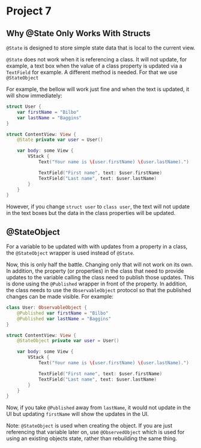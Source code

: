 # Project 7

## Why @State Only Works With Structs

`@State` is designed to store simple state data that is local to the current view.

`@State` does not work when it is referencing a class. It will not update, for example, a text box when the value of a class property is updated via a `TextField` for example. A different method is needed. For that we use `@StateObject`

For example, the bellow will work just fine and when the text is updated, it will show immediately:

``` swift
struct User {
    var firstName = "Bilbo"
    var lastName = "Baggins"
}

struct ContentView: View {
    @State private var user = User()

    var body: some View {
        VStack {
            Text("Your name is \(user.firstName) \(user.lastName).")

            TextField("First name", text: $user.firstName)
            TextField("Last name", text: $user.lastName)
        }
    }
}
```

However, if you change `struct user` to `class user`, the text will not update in the text boxes but the data in the class properties will be updated.

## @StateObject

For a variable to be updated with with updates from a property in a class, the `@StateObject` wrapper is used instead of `@State`.

Now, this is only half the battle. Changing only that will not work on its own. In addition, the property (or properties) in the class that need to provide updates to the variable calling the class need to publish those updates. This is done using the `@Published` wrapper in front of the property. In addition, the class needs to use the `ObservableObject` protocol so that the published changes can be made visible. For example:

``` swift
class User: ObservableObject {
    @Published var firstName = "Bilbo"
    @Published var lastName = "Baggins"
}

struct ContentView: View {
    @StateObject private var user = User()

    var body: some View {
        VStack {
            Text("Your name is \(user.firstName) \(user.lastName).")

            TextField("First name", text: $user.firstName)
            TextField("Last name", text: $user.lastName)
        }
    }
}
```

Now, if you take `@Published` away from `lastName`, it would not update in the UI but updating `firstName` will show the updates in the UI.

Note: `@StateObject` is used when creating the object. If you are just referencing that variable later on, use `@ObservedObject` which is used for using an existing objects state, rather than rebuilding the same thing.
